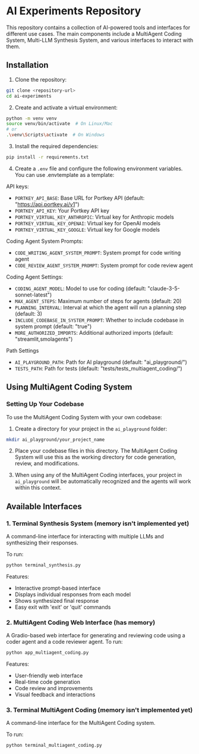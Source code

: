 # AI Experiments Repository

This repository contains a collection of AI-powered tools and interfaces for different use cases. The main components include a MultiAgent Coding System, Multi-LLM Synthesis System, and various interfaces to interact with them.

## Installation

1. Clone the repository:
```bash
git clone <repository-url>
cd ai-experiments
```

2. Create and activate a virtual environment:
```bash
python -m venv venv
source venv/bin/activate  # On Linux/Mac
# or
.\venv\Scripts\activate  # On Windows
```

3. Install the required dependencies:
```bash
pip install -r requirements.txt
```

4. Create a `.env` file and configure the following environment variables. You can use .envtemplate as a template:

API keys:
- `PORTKEY_API_BASE`: Base URL for Portkey API (default: "https://api.portkey.ai/v1")
- `PORTKEY_API_KEY`: Your Portkey API key
- `PORTKEY_VIRTUAL_KEY_ANTHROPIC`: Virtual key for Anthropic models
- `PORTKEY_VIRTUAL_KEY_OPENAI`: Virtual key for OpenAI models
- `PORTKEY_VIRTUAL_KEY_GOOGLE`: Virtual key for Google models

Coding Agent System Prompts:
- `CODE_WRITING_AGENT_SYSTEM_PROMPT`: System prompt for code writing agent
- `CODE_REVIEW_AGENT_SYSTEM_PROMPT`: System prompt for code review agent

Coding Agent Settings:
- `CODING_AGENT_MODEL`: Model to use for coding (default: "claude-3-5-sonnet-latest")
- `MAX_AGENT_STEPS`: Maximum number of steps for agents (default: 20)
- `PLANNING_INTERVAL`: Interval at which the agent will run a planning step (default: 3)
- `INCLUDE_CODEBASE_IN_SYSTEM_PROMPT`: Whether to include codebase in system prompt (default: "true")
- `MORE_AUTHORIZED_IMPORTS`: Additional authorized imports (default: "streamlit,smolagents")

Path Settings
- `AI_PLAYGROUND_PATH`: Path for AI playground (default: "ai_playground/")
- `TESTS_PATH`: Path for tests (default: "tests/tests_multiagent_coding/")

## Using MultiAgent Coding System

### Setting Up Your Codebase

To use the MultiAgent Coding System with your own codebase:

1. Create a directory for your project in the `ai_playground` folder:
```bash
mkdir ai_playground/your_project_name
```

2. Place your codebase files in this directory. The MultiAgent Coding System will use this as the working directory for code generation, review, and modifications.

3. When using any of the MultiAgent Coding interfaces, your project in `ai_playground` will be automatically recognized and the agents will work within this context.

## Available Interfaces

### 1. Terminal Synthesis System (memory isn't implemented yet)
A command-line interface for interacting with multiple LLMs and synthesizing their responses.

To run:
```bash
python terminal_synthesis.py
```

Features:
- Interactive prompt-based interface
- Displays individual responses from each model
- Shows synthesized final response
- Easy exit with 'exit' or 'quit' commands

### 2. MultiAgent Coding Web Interface (has memory)
A Gradio-based web interface for generating and reviewing code using a coder agent and a code reviewer agent.
To run:
```bash
python app_multiagent_coding.py
```

Features:
- User-friendly web interface
- Real-time code generation
- Code review and improvements
- Visual feedback and interactions

### 3. Terminal MultiAgent Coding (memory isn't implemented yet)
A command-line interface for the MultiAgent Coding system.

To run:
```bash
python terminal_multiagent_coding.py
```
